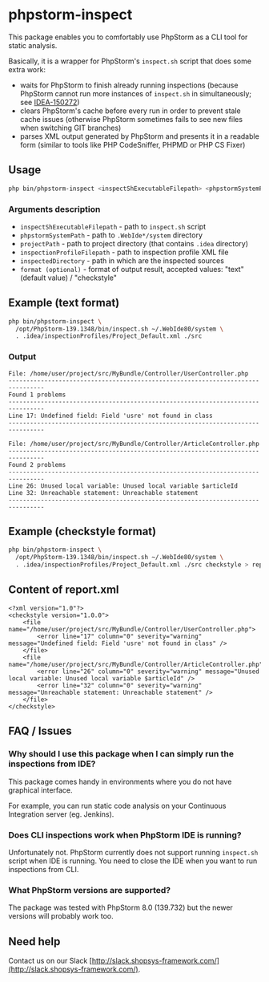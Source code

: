 # phpstorm-inspect
This package enables you to comfortably use PhpStorm as a CLI tool for static analysis.

Basically, it is a wrapper for PhpStorm's `inspect.sh` script that does some extra work:
* waits for PhpStorm to finish already running inspections (because PhpStorm cannot run more instances of `inspect.sh` in simultaneously; see [IDEA-150272](https://youtrack.jetbrains.com/issue/IDEA-150272))
* clears PhpStorm's cache before every run in order to prevent stale cache issues (otherwise PhpStorm sometimes fails to see new files when switching GIT branches)
* parses XML output generated by PhpStorm and presents it in a readable form (similar to tools like PHP CodeSniffer, PHPMD or PHP CS Fixer)

## Usage
```bash
php bin/phpstorm-inspect <inspectShExecutableFilepath> <phpstormSystemPath> <projectPath> <inspectionProfileFilepath> <inspectedDirectory> [<format>]
```

### Arguments description
* `inspectShExecutableFilepath` - path to `inspect.sh` script
* `phpstormSystemPath` - path to `.WebIde*/system` directory
* `projectPath` - path to project directory (that contains `.idea` directory)
* `inspectionProfileFilepath` - path to inspection profile XML file
* `inspectedDirectory` - path in which are the inspected sources
* `format (optional)` - format of output result, accepted values: "text" (default value) / "checkstyle"

## Example (text format)
```bash
php bin/phpstorm-inspect \
  /opt/PhpStorm-139.1348/bin/inspect.sh ~/.WebIde80/system \
  . .idea/inspectionProfiles/Project_Default.xml ./src
```

### Output
```
File: /home/user/project/src/MyBundle/Controller/UserController.php
--------------------------------------------------------------------------------
Found 1 problems
--------------------------------------------------------------------------------
Line 17: Undefined field: Field 'usre' not found in class
--------------------------------------------------------------------------------

File: /home/user/project/src/MyBundle/Controller/ArticleController.php
--------------------------------------------------------------------------------
Found 2 problems
--------------------------------------------------------------------------------
Line 26: Unused local variable: Unused local variable $articleId
Line 32: Unreachable statement: Unreachable statement
--------------------------------------------------------------------------------
```

## Example (checkstyle format)
```bash
php bin/phpstorm-inspect \
  /opt/PhpStorm-139.1348/bin/inspect.sh ~/.WebIde80/system \
  . .idea/inspectionProfiles/Project_Default.xml ./src checkstyle > report.xml
```

## Content of report.xml 
```
<?xml version="1.0"?>
<checkstyle version="1.0.0">
    <file name="/home/user/project/src/MyBundle/Controller/UserController.php">
        <error line="17" column="0" severity="warning" message="Undefined field: Field 'usre' not found in class" />
    </file>
    <file name="/home/user/project/src/MyBundle/Controller/ArticleController.php">
        <error line="26" column="0" severity="warning" message="Unused local variable: Unused local variable $articleId" />
        <error line="32" column="0" severity="warning" message="Unreachable statement: Unreachable statement" />
    </file>
</checkstyle>
```

## FAQ / Issues
### Why should I use this package when I can simply run the inspections from IDE?
This package comes handy in environments where you do not have graphical interface.

For example, you can run static code analysis on your Continuous Integration server (eg. Jenkins).

### Does CLI inspections work when PhpStorm IDE is running?
Unfortunately not. PhpStorm currently does not support running `inspect.sh` script when IDE is running. You need to close the IDE when you want to run inspections from CLI.

### What PhpStorm versions are supported?
The package was tested with PhpStorm 8.0 (139.732) but the newer versions will probably work too.

## Need help
Contact us on our Slack [http://slack.shopsys-framework.com/](http://slack.shopsys-framework.com/).
